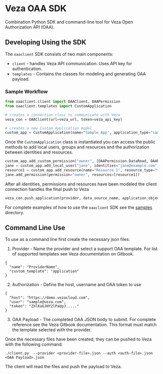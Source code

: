 # Veza OAA SDK

Combination Python SDK and command-line tool for Veza Open Authorization API (OAA).

## Developing Using the SDK

The `oaaclient` SDK consists of two main components:
  * `client` - handles Veza API communication. Uses API key for authentication.
  * `templates` - Contains the classes for modeling and generating OAA payload.

### Sample Workflow
```python
from oaaclient.client import OAAClient, OAAPermission
from oaaclient.templates import CustomApplication

# creates a connection class to communicate with Veza
veza_con = OAAClient(url=veza_url, token=veza_api_key)

# creates a new Custom Application model
custom_app = CustomApplication(name="Sample App", application_type="sample")
```

Once the `CustomApplication` class is instantiated you can access the public methods to add local users, groups and resources and the authorization between identities and resources.

```python
custom_app.add_custom_permission("owner", [OAAPermission.DataRead, OAAPermission.DataWrite])
jane = custom_app.add_local_user("jane", identities="jane@example.com")
resource1 = custom_app.add_resource(name="Resource 1", resource_type="thing")
jane.add_permission(permission="owner", resources=[resource1])
```

After all identities, permissions and resources have been modeled the client connection handles the final push to Veza

```python
veza_con.push_application(provider, data_source_name, application_object=custom_app)
```

For complete examples of how to use the `oaaclient` SDK see the [samples](../samples) directory.

## Command Line Use

To use as a command line first create the necessary json files:
1. Provider - Name the provider and select a support OAA template. For list of supported templates see Veza documentation on Gitbook.
```
{
  "name": "ProviderName",
  "custom_template": "application"
}
```

2. Authorization - Define the host, username and OAA token to use
  ```
  {
    "host": "https://demo.vezacloud.com",
    "user": "sample@veza.com",
    "token": "ZXlKaGJHY2lPaUpJ....."
  }
  ```

3. OAA Payload - The completed OAA JSON body to submit. For complete reference see the Veza Gitbook documentation. This format must match the template selected with the provider.

Once the necessary files have been created, they can be pushed to Veza with the following command:

```
./client.py  --provider <provider-file>.json --auth <auth-file>.json <OAA Payload>.json
```

The client will read the files and push the payload to Veza.
